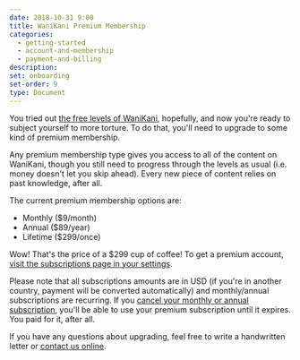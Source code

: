 ```yaml
---
date: 2018-10-31 9:00
title: WaniKani Premium Membership
categories:
  - getting-started
  - account-and-membership
  - payment-and-billing
description:
set: onboarding
set-order: 9
type: Document
---
```


You tried out [the free levels of WaniKani](/getting-started/payment-and-billing/wanikani/wanikani-free/), hopefully, and now you're ready to subject yourself to more torture. To do that, you'll need to upgrade to some kind of premium membership.

Any premium membership type gives you access to all of the content on WaniKani, though you still need to progress through the levels as usual (i.e. money doesn't let you skip ahead). Every new piece of content relies on past knowledge, after all.

The current premium membership options are:

* Monthly ($9/month)
* Annual ($89/year)
* Lifetime ($299/once)

Wow! That's the price of a $299 cup of coffee! To get a premium account, [visit the subscriptions page in your settings](https://www.wanikani.com/account/subscription).

Please note that all subscriptions amounts are in USD (if you're in another country, payment will be converted automatically) and monthly/annual subscriptions are recurring. If you [cancel your monthly or annual subscription](/account-and-membership/payment-and-billing/cancel-subscription/), you'll be able to use your premium subscription until it expires. You paid for it, after all.

If you have any questions about upgrading, feel free to write a handwritten letter or [contact us online](/account-and-membership/wanikani/contact-page/).
